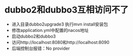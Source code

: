 # dubbo2和dubbo3互相访问不了

  * 进入目录dubbo2upgrade3 执行mvn install安装包
  * 修改application.yml中配置的nacos地址
  * 启动dubbo2和dubbo3
  * 访问http://localhost:8080和http://localhost:8090
  * 后端控制台报错：No provider
